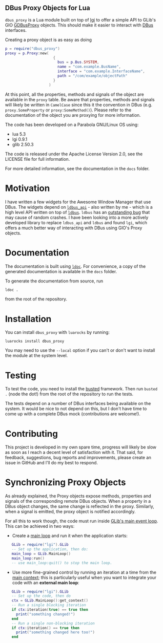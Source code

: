 DBus Proxy Objects for Lua
--------------------------

`dbus_proxy` is a Lua module built on top
of [lgi](https://github.com/pavouk/lgi) to offer a simple API to GLib's
GIO
[GDBusProxy](https://developer.gnome.org/gio/stable/GDBusProxy.html#GDBusProxy.description)
objects. This should make it easier to interact
with [DBus](https://dbus.freedesktop.org/doc/dbus-tutorial.html) interfaces.

Creating a proxy object is as easy as doing

```lua
p = require("dbus_proxy")
proxy = p.Proxy:new(
                      {
                        bus = p.Bus.SYSTEM,
                        name = "com.example.BusName",
                        interface = "com.example.InterfaceName",
                        path = "/com/example/objectPath"
                      }
                    )
```

At this point, all the properties, methods and signals of the object are
available in the `proxy` table.  Be aware that properties, methods and signals
will likely be written in `CamelCase` since this it the convention in DBus
(e.g. `proxy.SomeProperty` or `proxy:SomeMethod()`). Please refer to the
documentation of the object you are proxying for more information.

The code has been developed on a Parabola GNU/Linux OS using:

* lua 5.3
* lgi 0.9.1
* glib 2.50.3

The code is released under the Apache License Version 2.0, see the LICENSE file
for full information.

For more detailed information, see the documentation in the `docs` folder.


# Motivation

I have written a few widgets for the Awesome Window Manager that use DBus. The
widgets depend on [`ldbus_api`](https://github.com/stefano-m/lua-ldbus_api) -
also written by me - which is a high level API written on top
of [`ldbus`](https://github.com/daurnimator/ldbus/).  `ldbus` has
an [outstanding bug](https://github.com/daurnimator/ldbus/issues/6) that may
cause of random crashes.  I have been looking into a more actively developed
library to replace `ldbus_api` and `ldbus` and found `lgi`, which offers a much
better way of interacting with DBus using GIO's Proxy objects.

# Documentation

The documentation is built using [`ldoc`](stevedonovan.github.io/ldoc/). For
convenience, a copy of the generated documentation is available in the `docs`
folder.

To generate the documentation from source, run

```sh
ldoc .
```

from the root of the repository.

# Installation

You can install `dbus_proxy` with `luarocks` by running:

```shell
luarocks install dbus_proxy
```

You may need to use the `--local` option if you can't or don't want to install
the module at the system level.


# Testing

To test the code, you need to install
the [busted](http://olivinelabs.com/busted/) framework.  Then run `busted .`
(node the dot!) from the root of the repository to run the tests.

The tests depend on a number of DBus interfaces being available on the
system.  It would be nice to not depend on this, but I don't have time to come
up with a complete DBus mock (contributions are welcome!).


# Contributing

This project is developed in my own spare time, progress will likely be slow as
soon as I reach a decent level of satisfaction with it.  That said, for
feedback, suggestions, bug reports and improvements, please create an issue in
GitHub and I'll do my best to respond.


# Synchronizing Proxy Objects

As already explained, the Proxy objects expose methods, properties and signals
of the corresponding remote DBus objects.  When a property in a DBus object
changes, the same change is reflected in the proxy.  Similarly, when a signal
is emitted, the proxy object is notified accordingly.

For all this to work though, the code must run
inside
[GLib's main event loop](https://developer.gnome.org/glib/stable/glib-The-Main-Event-Loop.html#glib-The-Main-Event-Loop.description). This
can be achieved in two ways:

- Create
   a
   [main loop](https://developer.gnome.org/glib/stable/glib-The-Main-Event-Loop.html#GMainLoop) and
   run it when the application starts:

```lua
   GLib = require("lgi").GLib
   -- Set up the application, then do:
   main_loop = GLib.MainLoop()
   main_loop:run()
   -- use main_loop:quit() to stop the main loop.
```

- Use more fine-grained control by running an iteration at a time from
   the
   [main context](https://developer.gnome.org/glib/stable/glib-The-Main-Event-Loop.html#GMainContext);
   this is particularly useful when you want to integrate your code with an
   **external main loop**:

```lua
   GLib = require("lgi").GLib
   -- Set up the code, then do
   ctx = GLib.MainLoop():get_context()
   -- Run a single blocking iteration
   if ctx:iteration(true) == true then
     print("something changed!")
   end
   -- Run a single non-blocking iteration
   if ctx:iteration() == true then
     print("something changed here too!")
   end
```
